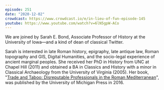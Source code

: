 ```yaml
---
episode: 251
date: "2020-12-02"
crowdcast: https://www.crowdcast.io/e/in-lieu-of-fun-episode-145
youtube: https://www.youtube.com/watch?v=6lN5gpW-ACo
---
```

We are joined by Sarah E. Bond, Associate Professor of History at the
University of Iowa—and a kind of dean of classical Twitter.

Sarah is interested in late Roman history, epigraphy, late antique law, Roman
topography and GIS, Digital Humanities, and the socio-legal experience of
ancient marginal peoples. She received her PhD in History from UNC at Chapel
Hill (2011) and obtained a BA in Classics and History with a minor in Classical
Archaeology from the University of Virginia (2005). Her book, "[Trade and
Taboo: Disreputable Professionals in the Roman Mediterranean][book]", was
published by the University of Michigan Press in 2016.

[book]: https://www.press.umich.edu/8224993/trade_and_taboo
